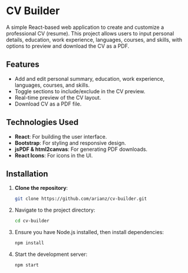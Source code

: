 # CV Builder

A simple React-based web application to create and customize a professional CV (resume). This project allows users to input personal details, education, work experience, languages, courses, and skills, with options to preview and download the CV as a PDF.

## Features
- Add and edit personal summary, education, work experience, languages, courses, and skills.
- Toggle sections to include/exclude in the CV preview.
- Real-time preview of the CV layout.
- Download CV as a PDF file.

## Technologies Used
- **React**: For building the user interface.
- **Bootstrap**: For styling and responsive design.
- **jsPDF & html2canvas**: For generating PDF downloads.
- **React Icons**: For icons in the UI.

## Installation

1. **Clone the repository**:
   ```bash
   git clone https://github.com/arianz/cv-builder.git
   ```
2. Navigate to the project directory:
   ```bash
   cd cv-builder
   ```
3. Ensure you have Node.js installed, then install dependencies:
   ```bash
   npm install
   ```
4. Start the development server:
   ```bash
   npm start
   ```
